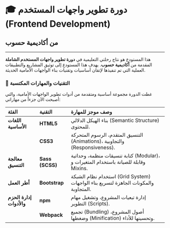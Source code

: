 # 🎓 دورة تطوير واجهات المستخدم (Frontend Development)

## من أكاديمية حسوب

---

هذا المستودع هو نتاج رحلتي التعليمية في **دورة تطوير واجهات المستخدم الشاملة** المقدمة من **أكاديمية حسوب**. يهدف هذا المستودع إلى توثيق المشاريع والتطبيقات العملية التي تم تنفيذها لإتقان أساسيات وتقنيات بناء الواجهات الأمامية الحديثة.

### 🌟 التقنيات والمهارات المكتسبة

غطت الدورة مجموعة أساسية ومتقدمة من أدوات تطوير الواجهات الأمامية، والتي أصبحت الآن جزءاً من مهاراتي:

| الفئة | التقنية | وصف موجز للمهارة |
| :--- | :--- | :--- |
| **اللغات الأساسية** | **HTML5** | بناء الهيكل الدلالي (Semantic Structure) للمحتوى. |
| | **CSS3** | التنسيق المتقدم، الرسوم المتحركة (Animations)، والتجاوبية (Responsiveness). |
| **معالجة التنسيق** | **Sass (SCSS)** | كتابة تنسيقات منظمة، وحداتية (Modular)، وقابلة للصيانة باستخدام المتغيرات و Mixins. |
| **أطر العمل** | **Bootstrap** | استخدام نظام الشبكة (Grid System) والمكونات الجاهزة لتسريع بناء الواجهات المتجاوبة. |
| **إدارة الحزم والأدوات** | **npm** | إدارة تبعيات المشروع، وتشغيل مهام التطوير (Scripts). |
| | **Webpack** | تجميع (Bundling) أصول المشروع، وضغطها (Minification) وتحسينها للأداء. |

###

